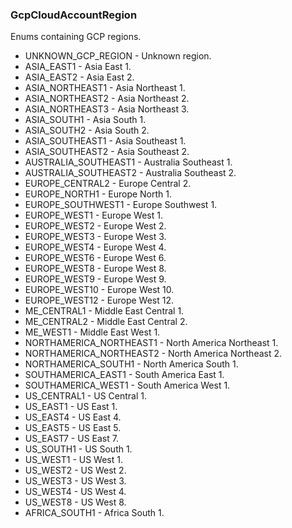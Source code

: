 ### GcpCloudAccountRegion
Enums containing GCP regions.

- UNKNOWN_GCP_REGION - Unknown region.
- ASIA_EAST1 - Asia East 1.
- ASIA_EAST2 - Asia East 2.
- ASIA_NORTHEAST1 - Asia Northeast 1.
- ASIA_NORTHEAST2 - Asia Northeast 2.
- ASIA_NORTHEAST3 - Asia Northeast 3.
- ASIA_SOUTH1 - Asia South 1.
- ASIA_SOUTH2 - Asia South 2.
- ASIA_SOUTHEAST1 - Asia Southeast 1.
- ASIA_SOUTHEAST2 - Asia Southeast 2.
- AUSTRALIA_SOUTHEAST1 - Australia Southeast 1.
- AUSTRALIA_SOUTHEAST2 - Australia Southeast 2.
- EUROPE_CENTRAL2 - Europe Central 2.
- EUROPE_NORTH1 - Europe North 1.
- EUROPE_SOUTHWEST1 - Europe Southwest 1.
- EUROPE_WEST1 - Europe West 1.
- EUROPE_WEST2 - Europe West 2.
- EUROPE_WEST3 - Europe West 3.
- EUROPE_WEST4 - Europe West 4.
- EUROPE_WEST6 - Europe West 6.
- EUROPE_WEST8 - Europe West 8.
- EUROPE_WEST9 - Europe West 9.
- EUROPE_WEST10 - Europe West 10.
- EUROPE_WEST12 - Europe West 12.
- ME_CENTRAL1 - Middle East Central 1.
- ME_CENTRAL2 - Middle East Central 2.
- ME_WEST1 - Middle East West 1.
- NORTHAMERICA_NORTHEAST1 - North America Northeast 1.
- NORTHAMERICA_NORTHEAST2 - North America Northeast 2.
- NORTHAMERICA_SOUTH1 - North America South 1.
- SOUTHAMERICA_EAST1 - South America East 1.
- SOUTHAMERICA_WEST1 - South America West 1.
- US_CENTRAL1 - US Central 1.
- US_EAST1 - US East 1.
- US_EAST4 - US East 4.
- US_EAST5 - US East 5.
- US_EAST7 - US East 7.
- US_SOUTH1 - US South 1.
- US_WEST1 - US West 1.
- US_WEST2 - US West 2.
- US_WEST3 - US West 3.
- US_WEST4 - US West 4.
- US_WEST8 - US West 8.
- AFRICA_SOUTH1 - Africa South 1.
